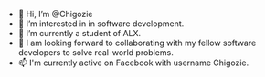 - 👋 Hi, I’m @Chigozie
- 👀 I’m interested in in software development.
- 🌱 I’m currently a student of ALX.
- 💞️ I am looking forward to collaborating with my fellow software developers to solve real-world problems.
- 📫 I'm currently active on Facebook with username Chigozie.
